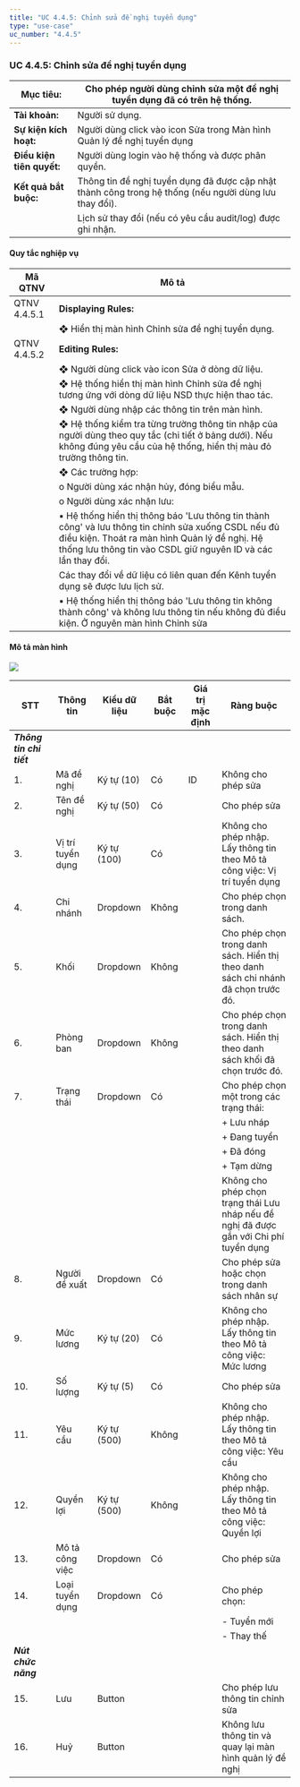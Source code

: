 ```yaml
---
title: "UC 4.4.5: Chỉnh sửa đề nghị tuyển dụng"
type: "use-case"
uc_number: "4.4.5"
---
```


### UC 4.4.5: Chỉnh sửa đề nghị tuyển dụng

| **Mục tiêu:** | Cho phép người dùng chỉnh sửa một đề nghị tuyển dụng đã có trên hệ thống. |
| --- | --- |
| **Tài khoản:** | Người sử dụng. |
| **Sự kiện kích hoạt:** | Người dùng click vào icon Sửa trong Màn hình Quản lý đề nghị tuyển dụng |
| **Điều kiện tiên quyết:** | Người dùng login vào hệ thống và được phân quyền. |
| **Kết quả bắt buộc:** | Thông tin đề nghị tuyển dụng đã được cập nhật thành công trong hệ thống (nếu người dùng lưu thay đổi). |
|  | Lịch sử thay đổi (nếu có yêu cầu audit/log) được ghi nhận. |

####  Quy tắc nghiệp vụ

| **Mã QTNV** | **Mô tả** |
| --- | --- |
| QTNV 4.4.5.1 | **Displaying Rules:** |
|  | ❖ Hiển thị màn hình Chỉnh sửa đề nghị tuyển dụng. |
| QTNV 4.4.5.2 | **Editing Rules:** |
|  | ❖ Người dùng click vào icon Sửa ở dòng dữ liệu. |
|  | ❖ Hệ thống hiển thị màn hình Chỉnh sửa đề nghị tương ứng với dòng dữ liệu NSD thực hiện thao tác. |
|  | ❖ Người dùng nhập các thông tin trên màn hình. |
|  | ❖ Hệ thống kiểm tra từng trường thông tin nhập của người dùng theo quy tắc (chi tiết ở bảng dưới). Nếu không đúng yêu cầu của hệ thống, hiển thị màu đỏ trường thông tin. |
|  | ❖ Các trường hợp: |
|  | o Người dùng xác nhận hủy, đóng biểu mẫu. |
|  | o Người dùng xác nhận lưu: |
|  | ▪ Hệ thống hiển thị thông báo 'Lưu thông tin thành công' và lưu thông tin chỉnh sửa xuống CSDL nếu đủ điều kiện. Thoát ra màn hình Quản lý đề nghị. Hệ thống lưu thông tin vào CSDL giữ nguyên ID và các lần thay đổi. |
|  | Các thay đổi về dữ liệu có liên quan đến Kênh tuyển dụng sẽ được lưu lịch sử. |
|  | ▪ Hệ thống hiển thị thông báo 'Lưu thông tin không thành công' và không lưu thông tin nếu không đủ điều kiện. Ở nguyên màn hình Chỉnh sửa |

#### Mô tả màn hình

![](media/image56.png)

| **STT** | **Thông tin** | **Kiểu dữ liệu** | **Bắt buộc** | **Giá trị mặc định** | **Ràng buộc** |
| --- | --- | --- | --- | --- | --- |
| ***Thông tin chi tiết*** |  |  |  |  |  |
| 1\. | Mã đề nghị | Ký tự (10) | Có | ID | Không cho phép sửa |
| 2\. | Tên đề nghị | Ký tự (50) | Có |  | Cho phép sửa |
| 3\. | Vị trí tuyển dụng | Ký tự (100) | Có |  | Không cho phép nhập. Lấy thông tin theo Mô tả công việc: Vị trí tuyển dụng |
| 4\. | Chi nhánh | Dropdown | Không |  | Cho phép chọn trong danh sách. |
| 5\. | Khối | Dropdown | Không |  | Cho phép chọn trong danh sách. Hiển thị theo danh sách chi nhánh đã chọn trước đó. |
| 6\. | Phòng ban | Dropdown | Không |  | Cho phép chọn trong danh sách. Hiển thị theo danh sách khối đã chọn trước đó. |
| 7\. | Trạng thái | Dropdown | Có |  | Cho phép chọn một trong các trạng thái: |
|  |  |  |  |  | \+ Lưu nháp |
|  |  |  |  |  | \+ Đang tuyển |
|  |  |  |  |  | \+ Đã đóng |
|  |  |  |  |  | \+ Tạm dừng |
|  |  |  |  |  | Không cho phép chọn trạng thái Lưu nháp nếu đề nghị đã được gắn với Chi phí tuyển dụng |
| 8\. | Người đề xuất | Dropdown | Có |  | Cho phép sửa hoặc chọn trong danh sách nhân sự |
| 9\. | Mức lương | Ký tự (20) | Có |  | Không cho phép nhập. Lấy thông tin theo Mô tả công việc: Mức lương |
| 10\. | Số lượng | Ký tự (5) | Có |  | Cho phép sửa |
| 11\. | Yêu cầu | Ký tự (500) | Không |  | Không cho phép nhập. Lấy thông tin theo Mô tả công việc: Yêu cầu |
| 12\. | Quyền lợi | Ký tự (500) | Không |  | Không cho phép nhập. Lấy thông tin theo Mô tả công việc: Quyền lợi |
| 13\. | Mô tả công việc | Dropdown | Có |  | Cho phép sửa |
| 14\. | Loại tuyển dụng | Dropdown | Có |  | Cho phép chọn: |
|  |  |  |  |  | - Tuyển mới |
|  |  |  |  |  | - Thay thế |
| ***Nút chức năng*** |  |  |  |  |  |
| 15\. | Lưu | Button |  |  | Cho phép lưu thông tin chỉnh sửa |
| 16\. | Huỷ | Button |  |  | Không lưu thông tin và quay lại màn hình quản lý đề nghị |
